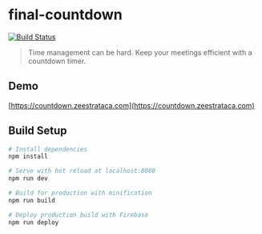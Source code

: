 # final-countdown
[![Build Status](https://travis-ci.org/szeestraten/final-countdown.svg?branch=master)](https://travis-ci.org/szeestraten/final-countdown)

> Time management can be hard. Keep your meetings efficient with a countdown timer.

## Demo
[https://countdown.zeestrataca.com](https://countdown.zeestrataca.com)

## Build Setup
``` bash
# Install dependencies
npm install

# Serve with hot reload at localhost:8080
npm run dev

# Build for production with minification
npm run build

# Deploy production build with Firebase
npm run deploy
```
